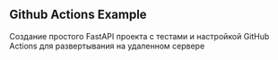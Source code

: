 ## Github Actions Example

Создание простого FastAPI проекта с тестами и настройкой GitHub Actions 
для развертывания на удаленном сервере